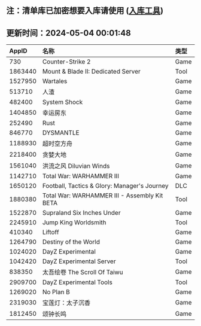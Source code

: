## 注：清单库已加密想要入库请使用 ([入库工具](https://github.com/BlankTMing/ManifestAutoUpdate/releases))

## 更新时间：2024-05-04 00:01:48
| AppID | 名称 | 类型  |
| :-------------------- | :----------------------------- | :----------- |
| 730 | Counter-Strike 2| Game |
| 1863440 | Mount & Blade II: Dedicated Server| Tool |
| 1527950 | Wartales| Game |
| 513710 | 人渣| Game |
| 482400 | System Shock| Game |
| 1404850 | 幸运房东| Game |
| 252490 | Rust| Game |
| 846770 | DYSMANTLE| Game |
| 1188930 | 超时空方舟| Game |
| 2218400 | 贪婪大地| Game |
| 1561040 | 洪流之风 Diluvian Winds| Game |
| 1142710 | Total War: WARHAMMER III| Game |
| 1650120 | Football, Tactics & Glory: Manager's Journey| DLC |
| 1880380 | Total War: WARHAMMER III - Assembly Kit BETA| Tool |
| 1522870 | Supraland Six Inches Under| Game |
| 2245910 | Jump King Worldsmith| Tool |
| 410340 | Liftoff| Game |
| 1264790 | Destiny of the World| Game |
| 1024020 | DayZ Experimental| Game |
| 1042420 | DayZ Experimental Server| Tool |
| 838350 | 太吾绘卷 The Scroll Of Taiwu| Game |
| 2909700 | DayZ Experimental Tools| Tool |
| 1269020 | No Plan B| Game |
| 2319030 | 宝莲灯：太子沉香| Game |
| 1812450 | 颂钟长鸣| Game |
